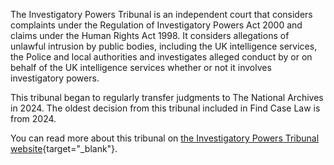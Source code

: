 The Investigatory Powers Tribunal is an independent court that considers complaints under the Regulation of Investigatory Powers Act 2000 and claims under the Human Rights Act 1998. It considers allegations of unlawful intrusion by public bodies, including the UK intelligence services, the Police and local authorities and investigates alleged conduct by or on behalf of the UK intelligence services whether or not it involves investigatory powers.

This tribunal began to regularly transfer judgments to The National Archives in 2024. The oldest decision from this tribunal included in Find Case Law is from 2024.

You can read more about this tribunal on [the Investigatory Powers Tribunal website](https://investigatorypowerstribunal.org.uk/about-the-tribunal/){target="\_blank"}.
